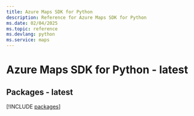 ```yaml
---
title: Azure Maps SDK for Python
description: Reference for Azure Maps SDK for Python
ms.date: 02/04/2025
ms.topic: reference
ms.devlang: python
ms.service: maps
---
```

# Azure Maps SDK for Python - latest
## Packages - latest
[!INCLUDE [packages](maps-index.md)]
